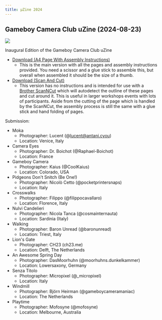 ```yaml
---
title: μZine 2024
---
```


## Gameboy Camera Club uZine (2024-08-23)

![](/2024-08-23_uZineDithered.png)

Inaugural Edition of the Gameboy Camera Club uZine

* [Download (A4 Page With Assembly Instructions)](/2024-08-23_GameboyCameraClub_uZine.pdf)
    - This is the main version with all the pages and assembly instructions provided. You need a scissor and a glue stick to assemble this, but overall when assembled it should be the size of a thumb.
* [Download (Scan And Cut)](/2024-08-23_GameboyCameraClub_uZine_ScanAndCut.pdf)
    - This version has no instructions and is intended for use with a [Brother ScanNCut](https://www.brother.com.au/en/scanncuts/all-scanncuts) which will autodetect the outline of these pages and cut around it. This is useful in larger workshops events with lots of participants. Aside from the cutting of the page which is handled by the ScanNCut, the assembly process is still the same with a glue stick and hand folding of pages.

Submission:

* Moka 
    - Photographer: Lucent (@lucent@antani.cyou) 
    - Location: Venice, Italy
* Camera Eyes
    - Photographer: Dr. Boichot (@Raphael-Boichot)
    - Location: France
* Gameboy Camera
    - Photographer: Kaius (@CoolKaius)
    - Location: Colorado, USA
* Pidgeons Don't Snitch (Be One!)
    - Photographer: Nicolò Cetto (@pocketprintersnaps)
    - Location: Italy
* Crosswalks
    - Photographer: Filippo (@filippocavallaro)
    - Location: Florence, Italy
* Nulvi Candelieri
    - Photographer: Nicola Tanca (@cosmainternauta)
    - Location: Sardinia (Italy)
* Walking
    - Photographer: Baron Unread (@baronunread)
    - Location: Triest, Italy
* Lion's Gate
    - Photographer: CH23 (ch23.me)
    - Location: Delft, The Netherlands
* An Awesome Spring Day
    - Photographer: DasMoorhuhn (@moorhuhns.dunkelkammer)
    - Location: Lowersaxony, Germany
* Senza Titolo
    - Photographer: Micropixel (@_micropixel)
    - Location: Italy
* Windmill
    - Photographer: Björn Heirman (@gameboycameramaniac)
    - Location: The Netherlands
* Playtime
    - Photographer: Mofosyne (@mofosyne)
    - Location: Melbourne, Australia
